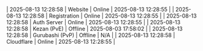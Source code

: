 | 2025-08-13 12:28:58 | Website | Online | 2025-08-13 12:28:55 |
| 2025-08-13 12:28:58 | Registration | Online | 2025-08-13 12:28:55 |
| 2025-08-13 12:28:58 | Auth Server | Online | 2025-08-13 12:28:55 |
| 2025-08-13 12:28:58 | Kezan (PvE) | Offline | 2025-08-03 17:58:02 |
| 2025-08-13 12:28:58 | Gurubashi (PvP) | Offline | N/A |
| 2025-08-13 12:28:58 | Cloudflare | Online | 2025-08-13 12:28:55 |
